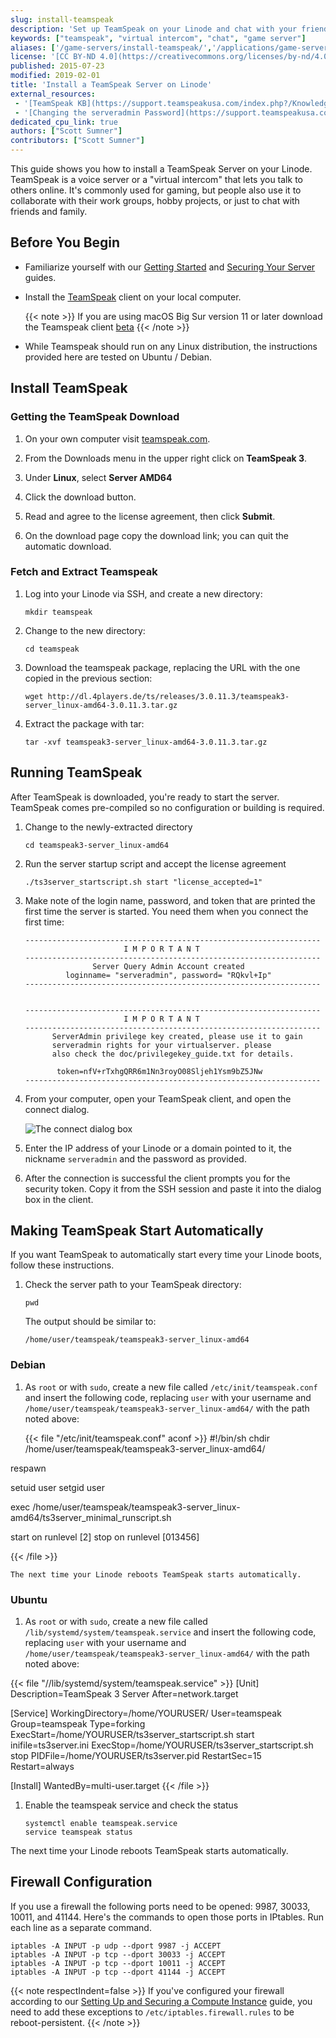 ```yaml
---
slug: install-teamspeak
description: 'Set up TeamSpeak on your Linode and chat with your friends or coworkers while gaming, working, or otherwise'
keywords: ["teamspeak", "virtual intercom", "chat", "game server"]
aliases: ['/game-servers/install-teamspeak/','/applications/game-servers/install-teamspeak/']
license: '[CC BY-ND 4.0](https://creativecommons.org/licenses/by-nd/4.0)'
published: 2015-07-23
modified: 2019-02-01
title: 'Install a TeamSpeak Server on Linode'
external_resources:
 - '[TeamSpeak KB](https://support.teamspeakusa.com/index.php?/Knowledgebase/List/Index/10/english)'
 - '[Changing the serveradmin Password](https://support.teamspeakusa.com/index.php?/Knowledgebase/Article/View/326/0/how-do-i-change-or-reset-the-password-of-the-serveradmin-server-query-account)'
dedicated_cpu_link: true
authors: ["Scott Sumner"]
contributors: ["Scott Sumner"]
---
```


This guide shows you how to install a TeamSpeak Server on your Linode. TeamSpeak is a voice server or a "virtual intercom" that lets you talk to others online. It's commonly used for gaming, but people also use it to collaborate with their work groups, hobby projects, or just to chat with friends and family.

## Before You Begin

* Familiarize yourself with our [Getting Started](/docs/products/platform/get-started/) and [Securing Your Server](/docs/products/compute/compute-instances/guides/set-up-and-secure/) guides.

* Install the [TeamSpeak](http://www.teamspeak.com/) client on your local computer.

    {{< note >}}
    If you are using macOS Big Sur version 11 or later download the Teamspeak client [beta](http://files.teamspeak-services.com/pre_releases/client/3.5.7-beta.1/)
    {{< /note >}}

* While Teamspeak should run on any Linux distribution, the instructions provided here are tested on Ubuntu / Debian.

## Install TeamSpeak

### Getting the TeamSpeak Download

1.  On your own computer visit [teamspeak.com](http://www.teamspeak.com/).

2.  From the Downloads menu in the upper right click on **TeamSpeak 3**.

3.  Under **Linux**, select **Server AMD64**

4.  Click the download button.

5.  Read and agree to the license agreement, then click **Submit**.

6.  On the download page copy the download link; you can quit the automatic download.

### Fetch and Extract Teamspeak

1.  Log into your Linode via SSH, and create a new directory:

        mkdir teamspeak

2.  Change to the new directory:

        cd teamspeak

3.  Download the teamspeak package, replacing the URL with the one copied in the previous section:

        wget http://dl.4players.de/ts/releases/3.0.11.3/teamspeak3-server_linux-amd64-3.0.11.3.tar.gz

4.  Extract the package with tar:

        tar -xvf teamspeak3-server_linux-amd64-3.0.11.3.tar.gz


## Running TeamSpeak

After TeamSpeak is downloaded, you're ready to start the server. TeamSpeak comes pre-compiled so no configuration or building is required.

1.  Change to the newly-extracted directory

        cd teamspeak3-server_linux-amd64

2.  Run the server startup script and accept the license agreement

        ./ts3server_startscript.sh start "license_accepted=1"

3.  Make note of the login name, password, and token that are printed the first time the server is started. You need them when you connect the first time:

        ------------------------------------------------------------------
                              I M P O R T A N T
        ------------------------------------------------------------------
                       Server Query Admin Account created
                 loginname= "serveradmin", password= "RQkvl+Ip"
        ------------------------------------------------------------------


        ------------------------------------------------------------------
                              I M P O R T A N T
        ------------------------------------------------------------------
              ServerAdmin privilege key created, please use it to gain
              serveradmin rights for your virtualserver. please
              also check the doc/privilegekey_guide.txt for details.

               token=nfV+rTxhgQRR6m1Nn3royO08Sljeh1Ysm9bZ5JNw
        ------------------------------------------------------------------

4.  From your computer, open your TeamSpeak client, and open the connect dialog.

    ![The connect dialog box](teamspeak-connect.png)

5.  Enter the IP address of your Linode or a domain pointed to it, the nickname `serveradmin` and the password as provided.

6.  After the connection is successful the client prompts you for the security token. Copy it from the SSH session and paste it into the dialog box in the client.


## Making TeamSpeak Start Automatically

If you want TeamSpeak to automatically start every time your Linode boots, follow these instructions.

1.  Check the server path to your TeamSpeak directory:

        pwd

    The output should be similar to:

        /home/user/teamspeak/teamspeak3-server_linux-amd64

### Debian
1.  As `root` or with `sudo`, create a new file called `/etc/init/teamspeak.conf` and insert the following code, replacing `user` with your username and `/home/user/teamspeak/teamspeak3-server_linux-amd64/` with the path noted above:

    {{< file "/etc/init/teamspeak.conf" aconf >}}
#!/bin/sh
chdir /home/user/teamspeak/teamspeak3-server_linux-amd64/

respawn

setuid user
setgid user

exec /home/user/teamspeak/teamspeak3-server_linux-amd64/ts3server_minimal_runscript.sh

start on runlevel [2]
stop on runlevel [013456]

{{< /file >}}


    The next time your Linode reboots TeamSpeak starts automatically.

### Ubuntu
1. As `root` or with `sudo`, create a new file called `/lib/systemd/system/teamspeak.service` and insert the following code, replacing `user` with your username and `/home/user/teamspeak/teamspeak3-server_linux-amd64/` with the path noted above:

{{< file "//lib/systemd/system/teamspeak.service" >}}
[Unit]
Description=TeamSpeak 3 Server
After=network.target

[Service]
WorkingDirectory=/home/YOURUSER/
User=teamspeak Group=teamspeak
Type=forking
ExecStart=/home/YOURUSER/ts3server_startscript.sh start
inifile=ts3server.ini
ExecStop=/home/YOURUSER/ts3server_startscript.sh stop
PIDFile=/home/YOURUSER/ts3server.pid
RestartSec=15
Restart=always

[Install]
WantedBy=multi-user.target
{{< /file >}}

1. Enable the teamspeak service and check the status

       systemctl enable teamspeak.service
       service teamspeak status

 The next time your Linode reboots TeamSpeak starts automatically.

## Firewall Configuration

If you use a firewall the following ports need to be opened: 9987, 30033, 10011, and 41144.  Here's the commands to open those ports in IPtables. Run each line as a separate command.

    iptables -A INPUT -p udp --dport 9987 -j ACCEPT
    iptables -A INPUT -p tcp --dport 30033 -j ACCEPT
    iptables -A INPUT -p tcp --dport 10011 -j ACCEPT
    iptables -A INPUT -p tcp --dport 41144 -j ACCEPT

{{< note respectIndent=false >}}
If you've configured your firewall according to our [Setting Up and Securing a Compute Instance](/docs/products/compute/compute-instances/guides/set-up-and-secure/) guide, you need to add these exceptions to `/etc/iptables.firewall.rules` to be reboot-persistent.
{{< /note >}}
